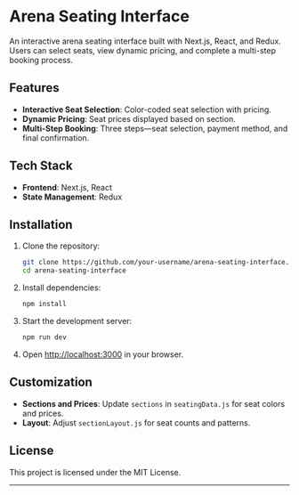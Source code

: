 # Arena Seating Interface

An interactive arena seating interface built with Next.js, React, and Redux. Users can select seats, view dynamic pricing, and complete a multi-step booking process.

## Features

- **Interactive Seat Selection**: Color-coded seat selection with pricing.
- **Dynamic Pricing**: Seat prices displayed based on section.
- **Multi-Step Booking**: Three steps—seat selection, payment method, and final confirmation.

## Tech Stack

- **Frontend**: Next.js, React
- **State Management**: Redux

## Installation

1. Clone the repository:

   ```bash
   git clone https://github.com/your-username/arena-seating-interface.git
   cd arena-seating-interface
   ```

2. Install dependencies:

   ```bash
   npm install
   ```

3. Start the development server:

   ```bash
   npm run dev
   ```

4. Open [http://localhost:3000](http://localhost:3000) in your browser.

## Customization

- **Sections and Prices**: Update `sections` in `seatingData.js` for seat colors and prices.
- **Layout**: Adjust `sectionLayout.js` for seat counts and patterns.

## License

This project is licensed under the MIT License.

---

